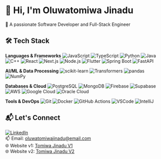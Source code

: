 # 👋 Hi, I'm Oluwatomiwa Jinadu

🎯 A passionate Software Developer and Full-Stack Engineer



## 🛠️ Tech Stack

**Languages & Frameworks**
![JavaScript](https://img.shields.io/badge/-JavaScript-F7DF1E?style=flat&logo=javascript&logoColor=black)
![TypeScript](https://img.shields.io/badge/-TypeScript-3178C6?style=flat&logo=typescript&logoColor=white)
![Python](https://img.shields.io/badge/-Python-3776AB?style=flat&logo=python&logoColor=white)
![Java](https://img.shields.io/badge/-Java-ED8B00?style=flat&logo=java&logoColor=white)
![C++](https://img.shields.io/badge/-C++-00599C?style=flat&logo=c%2B%2B)
![React](https://img.shields.io/badge/-React-61DAFB?style=flat&logo=react&logoColor=black)
![Next.js](https://img.shields.io/badge/-Next.js-000?style=flat&logo=next.js)
![Node.js](https://img.shields.io/badge/-Node.js-339933?style=flat&logo=node.js&logoColor=white)
![Flutter](https://img.shields.io/badge/-Flutter-02569B?style=flat&logo=flutter)
![Spring Boot](https://img.shields.io/badge/-Spring_Boot-6DB33F?style=flat&logo=spring&logoColor=white)
![FastAPI](https://img.shields.io/badge/-FastAPI-009688?style=flat&logo=fastapi&logoColor=white)

**AI/ML & Data Processing**
![scikit-learn](https://img.shields.io/badge/-scikit--learn-F7931E?style=flat&logo=scikit-learn&logoColor=white)
![Transformers](https://img.shields.io/badge/-🤗_Transformers-FFD21E?style=flat)
![pandas](https://img.shields.io/badge/-pandas-150458?style=flat&logo=pandas)
![NumPy](https://img.shields.io/badge/-NumPy-013243?style=flat&logo=numpy)

**Databases & Cloud**
![PostgreSQL](https://img.shields.io/badge/-PostgreSQL-336791?style=flat&logo=postgresql&logoColor=white)
![MongoDB](https://img.shields.io/badge/-MongoDB-47A248?style=flat&logo=mongodb&logoColor=white)
![Firebase](https://img.shields.io/badge/-Firebase-FFCA28?style=flat&logo=firebase&logoColor=black)
![Supabase](https://img.shields.io/badge/-Supabase-3ECF8E?style=flat&logo=supabase&logoColor=white)
![AWS](https://img.shields.io/badge/-AWS-232F3E?style=flat&logo=amazon-aws)
![Google Cloud](https://img.shields.io/badge/-Google_Cloud-4285F4?style=flat&logo=google-cloud&logoColor=white)
![Oracle Cloud](https://img.shields.io/badge/-Oracle_Cloud-F80000?style=flat&logo=oracle&logoColor=white)

**Tools & DevOps**
![Git](https://img.shields.io/badge/-Git-F05032?style=flat&logo=git&logoColor=white)
![Docker](https://img.shields.io/badge/-Docker-2496ED?style=flat&logo=docker&logoColor=white)
![GitHub Actions](https://img.shields.io/badge/-GitHub_Actions-2088FF?style=flat&logo=github-actions&logoColor=white)
![VSCode](https://img.shields.io/badge/-VSCode-007ACC?style=flat&logo=visual-studio-code)
![IntelliJ](https://img.shields.io/badge/-IntelliJ-000000?style=flat&logo=intellij-idea)


## 📬 Let's Connect

[![LinkedIn](https://img.shields.io/badge/-LinkedIn-0077B5?style=flat&logo=linkedin)](https://www.linkedin.com/in/oluwatomiwa-jinadu/)  
📫 Email: oluwatomiwajinadu@email.com  
🌐 Website v1: [Tomiwa Jinadu V1](https://tomiwa-jinadu-portfolio-v1.vercel.app/#hero)  
🌐 Website v2: [Tomiwa Jinadu V2](https://tomiwajinadu-portfolio-v2.vercel.app)
